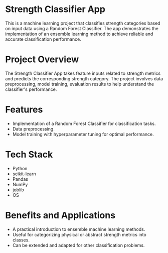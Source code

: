 # Strength Classifier App
This is a machine learning project that classifies strength categories based on input data using a Random Forest Classifier. The app demonstrates the implementation of an ensemble learning method to achieve reliable and accurate classification performance.

# Project Overview
The Strength Classifier App takes feature inputs related to strength metrics and predicts the corresponding strength category. The project involves data preprocessing, model training, evaluation results to help understand the classifier's performance.

# Features
- Implementation of a Random Forest Classifier for classification tasks.
- Data preprocessing. 
- Model training with hyperparameter tuning for optimal performance.

# Tech Stack
- Python
- scikit-learn
- Pandas
- NumPy
- joblib
- OS

# Benefits and Applications
- A practical introduction to ensemble machine learning methods.
- Useful for categorizing physical or abstract strength metrics into classes.
- Can be extended and adapted for other classification problems.
